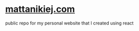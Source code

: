 # [mattanikiej.com](mattanikiej.com)
public repo for my personal website that I created using react

